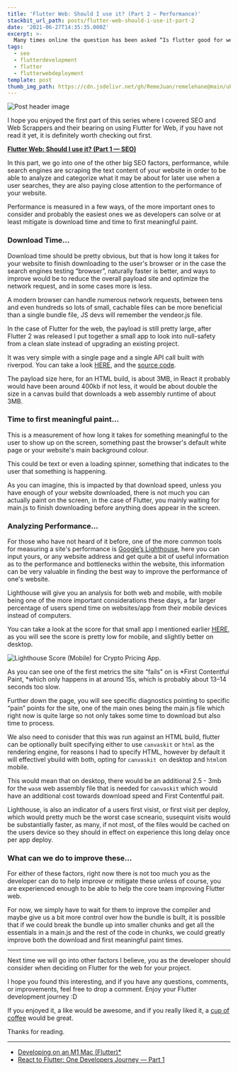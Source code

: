 ```yaml
---
title: 'Flutter Web: Should I use it? (Part 2 — Performance)'
stackbit_url_path: posts/flutter-web-should-i-use-it-part-2
date: '2021-06-27T14:35:35.000Z'
excerpt: >-
  Many times online the question has been asked “Is flutter good for web”, and what many developers fail to truly understand is that is a very broad and open question and there are many factors that go into saying yes, no or maybe.
tags:
  - seo
  - flutterdevelopment
  - flutter
  - flutterwebdeployment
template: post
thumb_img_path: https://cdn.jsdelivr.net/gh/RemeJuan/remelehane@main/uPic/1*DTmKsPfjSR-mjw7sqeVwyQ-20210703161045175.jpeg
---
```


![Post header image](https://cdn.jsdelivr.net/gh/RemeJuan/remelehane@main/uPic/1*DTmKsPfjSR-mjw7sqeVwyQ-20210703161045175.jpeg)

I hope you enjoyed the first part of this series where I covered SEO and Web Scrappers and their bearing on using Flutter for Web, if you have not read it yet, it is definitely worth checking out first.

[**Flutter Web: Should I use it? (Part 1 — SEO)**](https://dev.to/remejuan/flutter-web-should-i-use-it-part-1-seo-271k)

In this part, we go into one of the other big SEO factors, performance, while search engines are scraping the text content of your website in order to be able to analyze and categorize what it may be about for later use when a user searches, they are also paying close attention to the performance of your website.

Performance is measured in a few ways, of the more important ones to consider and probably the easiest ones we as developers can solve or at least mitigate is download time and time to first meaningful paint.

### Download Time…

Download time should be pretty obvious, but that is how long it takes for your website to finish downloading to the user's browser or in the case the search engines testing “browser”, naturally faster is better, and ways to improve would be to reduce the overall payload site and optimize the network request, and in some cases more is less.

A modern browser can handle numerous network requests, between tens and even hundreds so lots of small, cachable files can be more beneficial than a single bundle file, JS devs will remember the vendeor.js file.

In the case of Flutter for the web, the payload is still pretty large, after Flutter 2 was released I put together a small app to look into null-safety from a clean slate instead of upgrading an existing project.

It was very simple with a single page and a single API call built with riverpod. You can take a look [HERE](https://crypto_pricing.codemagic.app), and the [source code](https://github.com/RemeJuan/crypto_pricing).

The payload size here, for an HTML build, is about 3MB, in React it probably would have been around 400kb if not less, it would be about double the size in a canvas build that downloads a web assembly runtime of about 3MB.

### Time to first meaningful paint…

This is a measurement of how long it takes for something meaningful to the user to show up on the screen, something past the browser's default white page or your website's main background colour.

This could be text or even a loading spinner, something that indicates to the user that something is happening.

As you can imagine, this is impacted by that download speed, unless you have enough of your website downloaded, there is not much you can actually paint on the screen, in the case of Flutter, you mainly waiting for main.js to finish downloading before anything does appear in the screen.

### Analyzing Performance…

For those who have not heard of it before, one of the more common tools for measuring a site's performance is [Google’s Lighthouse](https://developers.google.com/web/tools/lighthouse/), here you can input yours, or any website address and get quite a bit of useful information as to the performance and bottlenecks within the website, this information can be very valuable in finding the best way to improve the performance of one's website.

Lighthouse will give you an analysis for both web and mobile, with mobile being one of the more important considerations these days, a far larger percentage of users spend time on websites/app from their mobile devices instead of computers.

You can take a look at the score for that small app I mentioned earlier [HERE](https://developers.google.com/speed/pagespeed/insights/?url=https%3A%2F%2Fcrypto_pricing.codemagic.app%2F&tab=mobile), as you will see the score is pretty low for mobile, and slightly better on desktop.

![Lighthouse Score (Mobile) for Crypto Pricing App.](https://cdn-images-1.medium.com/max/3848/1*7o-l3Sou38uSn-7ex1YoUw.png)

As you can see one of the first metrics the site “fails” on is *First Contentful Paint, *which only happens in at around 15s, which is probably about 13–14 seconds too slow.

Further down the page, you will see specific diagnostics pointing to specific “pain” points for the site, one of the main ones being the main.js file which right now is quite large so not only takes some time to download but also time to process.

We also need to conisder that this was run against an HTML build, flutter can be optionally built specifying either to use `canvaskit` or `html` as the rendering engine, for reasons I had to specify HTML, however by default it will effectivel ybuild with both, opting for `canvaskit `on desktop and `html`on mobile. 

This would mean that on desktop, there would be an additional 2.5 - 3mb for the `wasm` web assembly file that is needed for `canvaskit` which would have an additional cost towards download speed and First Contentful pait.

Lighthouse, is also an indicator of a users first visist, or first visit per deploy, which would pretty much be the worst case scneario, susequint visits would be substantially faster, as many, if not most, of the files would be cached on the users device so they should in effect on experience this long delay once per app deploy.

### What can we do to improve these…

For either of these factors, right now there is not too much you as the developer can do to help improve or mitigate these unless of course, you are experienced enough to be able to help the core team improving Flutter web.

For now, we simply have to wait for them to improve the compiler and maybe give us a bit more control over how the bundle is built, it is possible that if we could break the bundle up into smaller chunks and get all the essentials in a main.js and the rest of the code in chunks, we could greatly improve both the download and first meaningful paint times.

****

Next time we will go into other factors I believe, you as the developer should consider when deciding on Flutter for the web for your project.

I hope you found this interesting, and if you have any questions, comments, or improvements, feel free to drop a comment. Enjoy your Flutter development journey :D

If you enjoyed it, a like would be awesome, and if you really liked it, a [cup of coffee](https://www.buymeacoffee.com/remelehane) would be great.

Thanks for reading.

****

* [Developing on an M1 Mac (Flutter)*](https://remelehane.dev/posts/developing-on-an-m1-mac-flutter/)
* [React to Flutter: One Developers Journey — Part 1](https://remelehane.dev/posts/react-to-flutter-one-developers-journey-part-1/)